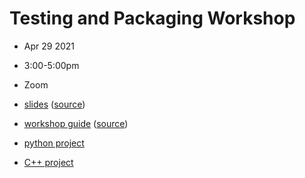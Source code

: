 # Testing and Packaging Workshop
- Apr 29 2021
- 3:00-5:00pm
- Zoom

- [slides](https://sciware.flatironinstitute.org/14_TestingPackaging/slides.html) ([source](main.md))
- [workshop guide](https://sciware.flatironinstitute.org/14_TestingPackaging/guide.html) ([source](workshop.md))
- [python project](https://github.com/flatironinstitute/sciware-testing-python)
- [C++ project](https://github.com/flatironinstitute/sciware-testing-cpp)
